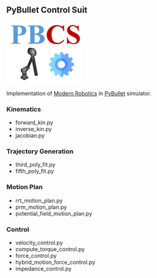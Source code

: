 ## PyBullet Control Suit
![](docs/pbcs.png)

Implementation of [Modern Robotics](http://hades.mech.northwestern.edu/index.php/Modern_Robotics) in [PyBullet](https://github.com/bulletphysics/bullet3) simulator.

### Kinematics
* forward_kin.py
* inverse_kin.py
* jacobian.py

### Trajectory Generation
* third_poly_fit.py
* fifth_poly_fit.py

### Motion Plan
* rrt_motion_plan.py
* prm_motion_plan.py
* potential_field_motion_plan.py

### Control
* velocity_control.py
* compute_torque_control.py
* force_control.py
* hybrid_motion_force_control.py
* impedance_control.py